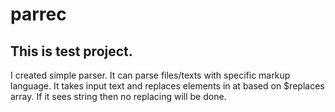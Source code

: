 # parrec

## This is test project. 

I created simple parser. It can parse files/texts with specific markup language.
It takes input text and replaces elements in at based on $replaces array. If it sees string then no replacing will be done.
